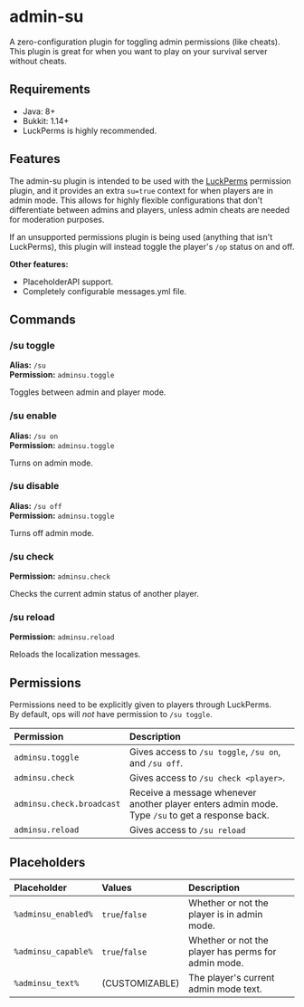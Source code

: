 # admin-su

A zero-configuration plugin for toggling admin permissions (like cheats).
This plugin is great for when you want to play on your survival server without cheats.

## Requirements

- Java: 8+
- Bukkit: 1.14+
- LuckPerms is highly recommended.

## Features

The admin-su plugin is intended to be used with the [LuckPerms](https://www.spigotmc.org/resources/luckperms.28140/) permission plugin,
and it provides an extra `su=true` context for when players are in admin mode.
This allows for highly flexible configurations that don't differentiate between admins and players, unless admin cheats are needed for moderation purposes.   

If an unsupported permissions plugin is being used (anything that isn't LuckPerms), this plugin will instead toggle the player's `/op` status on and off.

**Other features:**
- PlaceholderAPI support.
- Completely configurable messages.yml file.

## Commands

### /su toggle
**Alias:** `/su`  
**Permission:** `adminsu.toggle`

Toggles between admin and player mode.

### /su enable
**Alias:** `/su on`  
**Permission:** `adminsu.toggle`

Turns on admin mode.

### /su disable
**Alias:** `/su off`  
**Permission:** `adminsu.toggle`

Turns off admin mode.

### /su check
**Permission:** `adminsu.check`

Checks the current admin status of another player.

### /su reload
**Permission:** `adminsu.reload`

Reloads the localization messages.

## Permissions

Permissions need to be explicitly given to players through LuckPerms.  
By default, ops will *not* have permission to `/su toggle`.

|Permission|Description|
|:--|:--|
|`adminsu.toggle`|Gives access to `/su toggle`, `/su on`, and `/su off`.|  
|`adminsu.check`|Gives access to `/su check <player>`.|  
|`adminsu.check.broadcast`|Receive a message whenever another player enters admin mode. Type `/su` to get a response back.|
|`adminsu.reload`|Gives access to `/su reload`|

## Placeholders

|Placeholder|Values|Description|
|:--|:--|:--|
|`%adminsu_enabled%`|`true`/`false`|Whether or not the player is in admin mode.|
|`%adminsu_capable%`|`true`/`false`|Whether or not the player has perms for admin mode.|
|`%adminsu_text%`|(CUSTOMIZABLE)|The player's current admin mode text.|
